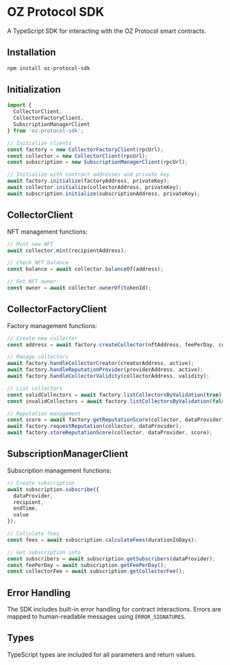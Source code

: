 # OZ Protocol SDK

A TypeScript SDK for interacting with the OZ Protocol smart contracts.

## Installation
```bash
npm install oz-protocol-sdk
```

## Initialization

```typescript
import { 
  CollectorClient,
  CollectorFactoryClient, 
  SubscriptionManagerClient 
} from 'oz-protocol-sdk';

// Initialize clients
const factory = new CollectorFactoryClient(rpcUrl);
const collector = new CollectorClient(rpcUrl);
const subscription = new SubscriptionManagerClient(rpcUrl);

// Initialize with contract addresses and private key
await factory.initialize(factoryAddress, privateKey);
await collector.initialize(collectorAddress, privateKey);
await subscription.initialize(subscriptionAddress, privateKey);
```

## CollectorClient
NFT management functions:
```typescript
// Mint new NFT
await collector.mint(recipientAddress);

// Check NFT balance
const balance = await collector.balanceOf(address);

// Get NFT owner
const owner = await collector.ownerOf(tokenId);
```

## CollectorFactoryClient
Factory management functions:
```typescript
// Create new collector
const address = await factory.createCollector(nftAddress, feePerDay, collectorFee);

// Manage collectors
await factory.handleCollectorCreator(creatorAddress, active);
await factory.handleReputationProvider(providerAddress, active);
await factory.handleCollectorValidity(collectorAddress, validity);

// List collectors
const validCollectors = await factory.listCollectorsByValidation(true);
const invalidCollectors = await factory.listCollectorsByValidation(false);

// Reputation management
const score = await factory.getReputationScore(collector, dataProvider);
await factory.requestReputation(collector, dataProvider);
await factory.storeReputationScore(collector, dataProvider, score);
```

## SubscriptionManagerClient
Subscription management functions:
```typescript
// Create subscription
await subscription.subscribe({
  dataProvider,
  recipient,
  endTime,
  value
});

// Calculate fees
const fees = await subscription.calculateFees(durationInDays);

// Get subscription info
const subscribers = await subscription.getSubscribers(dataProvider);
const feePerDay = await subscription.getFeePerDay();
const collectorFee = await subscription.getCollectorFee();
```

## Error Handling
The SDK includes built-in error handling for contract interactions. Errors are mapped to human-readable messages using `ERROR_SIGNATURES`.

## Types
TypeScript types are included for all parameters and return values.
